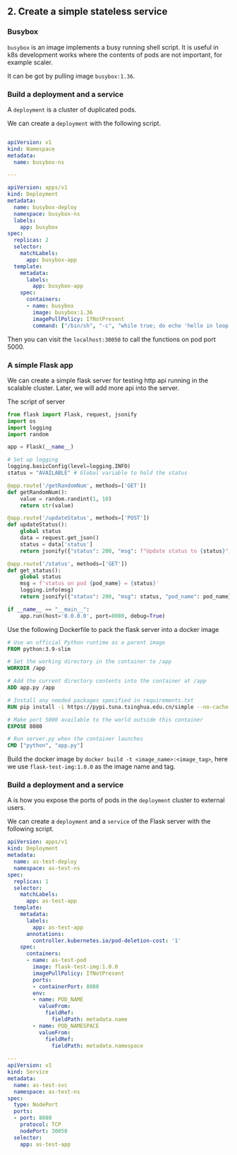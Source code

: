 ## 2. Create a simple stateless service

### Busybox

`busybox` is an image implements a busy running shell script. It is useful in k8s development works where the contents of pods are not important, for example scaler.

It can be got by pulling image `busybox:1.36`.  

### Build a deployment and a service

A `deployment` is a cluster of duplicated pods.

We can create a `deployment` with the following script.

```yaml

apiVersion: v1
kind: Namespace
metadata:
  name: busybox-ns

---

apiVersion: apps/v1
kind: Deployment
metadata:
  name: busybox-deploy
  namespace: busybox-ns
  labels:
    app: busybox
spec:
  replicas: 2
  selector:
    matchLabels:
      app: busybox-app
  template:
    metadata:
      labels:
        app: busybox-app
    spec:
      containers:
      - name: busybox
        image: busybox:1.36
        imagePullPolicy: IfNotPresent
        command: ["/bin/sh", "-c", "while true; do echo 'hello in loop'; sleep 10;done"]
```

Then you can visit the `localhost:30050` to call the functions on pod port 5000.

### A simple Flask app

We can create a simple flask server for testing http api running in the scalable cluster. Later, we will add more api into the server.

The script of server

```python
from flask import Flask, request, jsonify
import os
import logging
import random

app = Flask(__name__)

# Set up logging
logging.basicConfig(level=logging.INFO)
status = "AVAILABLE" # Global variable to hold the status

@app.route('/getRandomNum', methods=['GET'])
def getRandomNum():
    value = random.randint(1, 10)
    return str(value)

@app.route('/updateStatus', methods=['POST'])
def updateStatus():
    global status
    data = request.get_json()
    status = data['status']
    return jsonify({"status": 200, "msg": f"Update status to {status}", "pod_name": pod_name})

@app.route('/status', methods=['GET'])
def get_status():
    global status
    msg = f'status on pod {pod_name} = {status}'
    logging.info(msg)
    return jsonify({"status": 200, "msg": status, "pod_name": pod_name})

if __name__ == "__main__":
    app.run(host='0.0.0.0', port=8080, debug=True)
```

Use the following Dockerfile to pack the flask server into a docker image

```Dockerfile
# Use an official Python runtime as a parent image
FROM python:3.9-slim

# Set the working directory in the container to /app
WORKDIR /app

# Add the current directory contents into the container at /app
ADD app.py /app

# Install any needed packages specified in requirements.txt
RUN pip install -i https://pypi.tuna.tsinghua.edu.cn/simple --no-cache-dir Flask==2.0.2

# Make port 5000 available to the world outside this container
EXPOSE 8080

# Run server.py when the container launches
CMD ["python", "app.py"]
```

Build the docker image by `docker build -t <image_name>:<image_tag>`, here we use `flask-test-img:1.0.0` as the image name and tag.

### Build a deployment and a service

A is how you expose the ports of pods in the `deployment` cluster to external users. 

We can create a `deployment` and a `service` of the Flask server with the following script.

```yaml
apiVersion: apps/v1
kind: Deployment
metadata:
  name: as-test-deploy
  namespace: as-test-ns
spec:
  replicas: 1
  selector:
    matchLabels:
      app: as-test-app
  template:
    metadata:
      labels:
        app: as-test-app
      annotations:
        controller.kubernetes.io/pod-deletion-cost: '1'
    spec:
      containers:
      - name: as-test-pod
        image: flask-test-img:1.0.0
        imagePullPolicy: IfNotPresent
        ports:
        - containerPort: 8080
        env:
        - name: POD_NAME
          valueFrom:
            fieldRef:
              fieldPath: metadata.name
        - name: POD_NAMESPACE
          valueFrom:
            fieldRef:
              fieldPath: metadata.namespace
      
---
apiVersion: v1
kind: Service
metadata:
  name: as-test-svc
  namespace: as-test-ns
spec:
  type: NodePort
  ports:
  - port: 8080
    protocol: TCP
    nodePort: 30050
  selector:
    app: as-test-app
```

